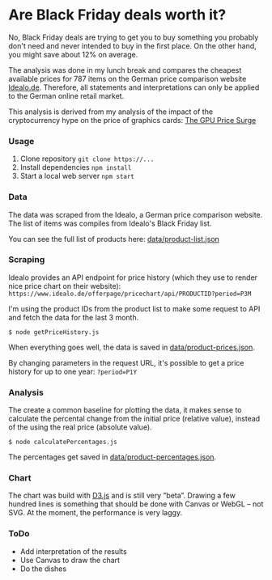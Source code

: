 # Are Black Friday deals worth it?

No, Black Friday deals are trying to get you to buy something you probably don't need and never intended to buy in the first place. On the other hand, you might save about 12% on average.  

The analysis was done in my lunch break and compares the cheapest available prices for 787 items on the German price comparison website [Idealo.de](https://www.idealo.de/). Therefore, all statements and interpretations can only be applied to the German online retail market.

This analysis is derived from my analysis of the impact of the cryptocurrency hype on the price of graphics cards: [The GPU Price Surge](https://github.com/stekhn/gpu-price-surge-analysis)

### Usage

1. Clone repository `git clone https://...`
2. Install dependencies `npm install`
3. Start a local web server `npm start`

### Data
The data was scraped from the Idealo, a German price comparison website. The list of items was compiles from Idealo's Black Friday list.

You can see the full list of products here: [data/product-list.json](https://github.com/stekhn/black-friday/blob/master/data/product-list.json)

### Scraping

Idealo provides an API endpoint for price history (which they use to render nice price chart on their website): `https://www.idealo.de/offerpage/pricechart/api/PRODUCTID?period=P3M`

I'm using the product IDs from the product list to make some request to API and fetch the data for the last 3 month.

```
$ node getPriceHistory.js
```

When everything goes well, the data is saved in [data/product-prices.json](https://github.com/stekhn/black-friday/blob/master/data/product-prices.json).

By changing parameters in the request URL, it's possible to get a price history for up to one year: `?period=P1Y` 

### Analysis

The create a common baseline for plotting the data, it makes sense to calculate the percental change from the initial price (relative value), instead of the using the real price (absolute value).

```
$ node calculatePercentages.js
```

The percentages get saved in [data/product-percentages.json](https://github.com/stekhn/black-friday/blob/master/data/product-prices.json).

### Chart

The chart was build with [D3.js](https://d3js.org/) and is still very ”beta”. Drawing a few hundred lines is something that should be done with Canvas or WebGL – not SVG. At the moment, the performance is very laggy.

### ToDo
- Add interpretation of the results
- Use Canvas to draw the chart
- Do the dishes

